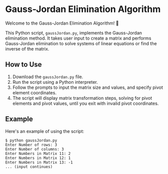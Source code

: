 # Gauss-Jordan Elimination Algorithm

Welcome to the Gauss-Jordan Elimination Algorithm! 🚀

This Python script, `gaussJordan.py`, implements the Gauss-Jordan elimination method. It takes user input to create a matrix and performs Gauss-Jordan elimination to solve systems of linear equations or find the inverse of the matrix.

## How to Use

1. Download the `gaussJordan.py` file.
2. Run the script using a Python interpreter.
3. Follow the prompts to input the matrix size and values, and specify pivot element coordinates.
4. The script will display matrix transformation steps, solving for pivot elements and pivot values, until you exit with invalid pivot coordinates.

## Example

Here's an example of using the script:

```shell
$ python gaussJordan.py
Enter Number of rows: 3
Enter Number of columns: 3
Enter Numbers in Matrix 11: 2
Enter Numbers in Matrix 12: 1
Enter Numbers in Matrix 13: -1
... (input continues)
